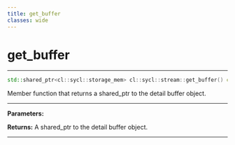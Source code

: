 ```yaml
---
title: get_buffer
classes: wide
---
```

# get_buffer

---

```cpp
std::shared_ptr<cl::sycl::storage_mem> cl::sycl::stream::get_buffer() const
```


Member function that returns a shared_ptr to the detail buffer object. 


---
**Parameters:**

**Returns:** A shared_ptr to the detail buffer object. 

---
